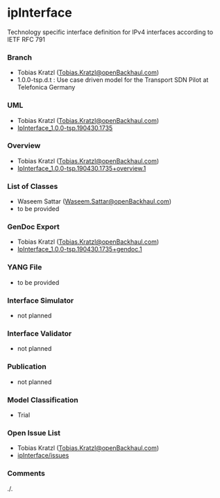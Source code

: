 # ipInterface
Technology specific interface definition for IPv4 interfaces according to IETF RFC 791

### Branch
- Tobias Kratzl (Tobias.Kratzl@openBackhaul.com)
- 1.0.0-tsp.d.t : Use case driven model for the Transport SDN Pilot at Telefonica Germany

### UML
- Tobias Kratzl (Tobias.Kratzl@openBackhaul.com)
- [IpInterface_1.0.0-tsp.190430.1735](./IpInterface_1.0.0-tsp.190430.1735.zip)

### Overview 
- Tobias Kratzl (Tobias.Kratzl@openBackhaul.com)
- [IpInterface_1.0.0-tsp.190430.1735+overview.1](./IpInterface_1.0.0-tsp.190430.1735+overview.1.png)

### List of Classes
- Waseem Sattar (Waseem.Sattar@openBackhaul.com)
- to be provided 

### GenDoc Export
- Tobias Kratzl (Tobias.Kratzl@openBackhaul.com)
- [IpInterface_1.0.0-tsp.190430.1735+gendoc.1](./IpInterface_1.0.0-tsp.190430.1735+gendoc.1.docx)

### YANG File
- to be provided 

### Interface Simulator
- not planned 

### Interface Validator
- not planned

### Publication
- not planned

### Model Classification
- Trial

### Open Issue List
- Tobias Kratzl (Tobias.Kratzl@openBackhaul.com)
- [ipInterface/issues](../../issues)

### Comments
./.
